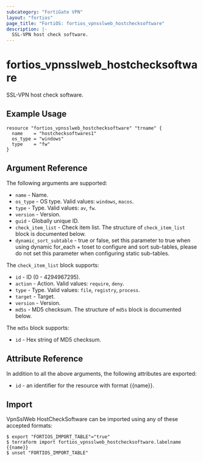 ```yaml
---
subcategory: "FortiGate VPN"
layout: "fortios"
page_title: "FortiOS: fortios_vpnsslweb_hostchecksoftware"
description: |-
  SSL-VPN host check software.
---
```


# fortios_vpnsslweb_hostchecksoftware
SSL-VPN host check software.

## Example Usage

```hcl
resource "fortios_vpnsslweb_hostchecksoftware" "trname" {
  name    = "hostchecksoftwares1"
  os_type = "windows"
  type    = "fw"
}
```

## Argument Reference

The following arguments are supported:

* `name` - Name.
* `os_type` - OS type. Valid values: `windows`, `macos`.
* `type` - Type. Valid values: `av`, `fw`.
* `version` - Version.
* `guid` - Globally unique ID.
* `check_item_list` - Check item list. The structure of `check_item_list` block is documented below.
* `dynamic_sort_subtable` - true or false, set this parameter to true when using dynamic for_each + toset to configure and sort sub-tables, please do not set this parameter when configuring static sub-tables.

The `check_item_list` block supports:

* `id` - ID (0 - 4294967295).
* `action` - Action. Valid values: `require`, `deny`.
* `type` - Type. Valid values: `file`, `registry`, `process`.
* `target` - Target.
* `version` - Version.
* `md5s` - MD5 checksum. The structure of `md5s` block is documented below.

The `md5s` block supports:

* `id` - Hex string of MD5 checksum.


## Attribute Reference

In addition to all the above arguments, the following attributes are exported:
* `id` - an identifier for the resource with format {{name}}.

## Import

VpnSslWeb HostCheckSoftware can be imported using any of these accepted formats:
```
$ export "FORTIOS_IMPORT_TABLE"="true"
$ terraform import fortios_vpnsslweb_hostchecksoftware.labelname {{name}}
$ unset "FORTIOS_IMPORT_TABLE"
```
